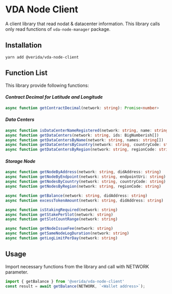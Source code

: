 
# VDA Node Client
A client library that read nodat & datacenter information.
This library calls only read functions of `vda-node-manager` package.

## Installation

```
yarn add @verida/vda-node-client
```

## Function List
This library provide following functions:

#### *Contract Decimal for Latitude and Longitude*
```ts
async function getContractDecimal(network: string): Promise<number>
```
#### *Data Centers*
```ts
async function isDataCenterNameRegistered(network: string, name: string)
async function getDataCenters(network: string, ids: BigNumberish[])
async function getDataCentersByName(network: string, names: string[])
async function getDataCentersByCountry(network: string, countryCode: string)
async function getDataCentersByRegion(network: string, regionCode: string)
```
#### *Storage Node*
```ts
async function getNodeByAddress(network: string, didAddress: string)
async function getNodeByEndpoint(network: string, endpointUri: string)
async function getNodesByCountry(network: string, countryCode: string)
async function getNodesByRegion(network: string, regionCode: string)

async function getBalance(network: string, didAddress: string)
async function excessTokenAmount(network: string, didAddress: string)

async function isStakingRequired(network: string)
async function getStakePerSlot(network: string)
async function getSlotCountRange(network: string)

async function getNodeIssueFee(network: string)
async function getSameNodeLogDuration(network: string)
async function getLogLimitPerDay(network: string)
```

## Usage
Import necessary functions from the library and call with NETWORK parameter.

```ts
import { getBalance } from '@verida/vda-node-client'
const result = await getBalance(NETWORK, `<Wallet address>`);
```
